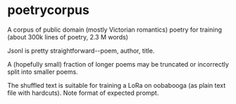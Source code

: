 # poetrycorpus
A corpus of public domain (mostly Victorian romantics) poetry for training (about 300k lines of poetry, 2.3 M words) 

Jsonl is pretty straightforward--poem, author, title.

A (hopefully small) fraction of longer poems may be truncated or incorrectly split into smaller poems.

The shuffled text is suitable for training a LoRa on oobabooga (as plain text file with hardcuts).  Note format of expected prompt.
